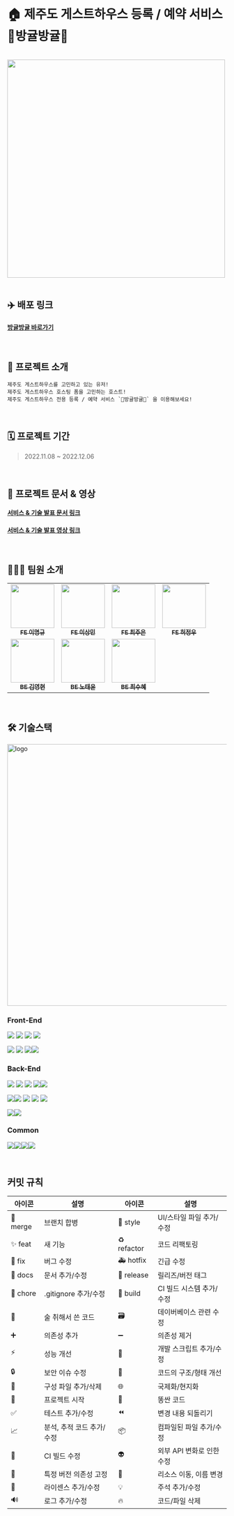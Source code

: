 # 🏠 제주도 게스트하우스 등록 / 예약 서비스 🍊방귤방귤🍊
<br>

<div style="display:flex;">
<img src="https://user-images.githubusercontent.com/88229250/205503555-76349ce5-9c2d-459f-9a24-4d1b6b1d1cd0.gif" align="center" width="500px;" alt=""/>
</div>

<br>

## ✈️ 배포 링크 
#### <a href="https://seb40-main-002.vercel.app/"> 방귤방귤 바로가기</a>

<br>


## 🍊 프로젝트 소개
```
제주도 게스트하우스를 고민하고 있는 유저!
제주도 게스트하우스 호스팅 폼을 고민하는 호스트!
제주도 게스트하우스 전용 등록 / 예약 서비스 `🍊방귤방귤🍊` 을 이용해보세요!
```

<br>

## 🗓 프로젝트 기간
> 2022.11.08 ~ 2022.12.06

<br>

## 📔 프로젝트 문서 & 영상
#### <a href="https://www.notion.so/codestates/129d51243018443883e125cb75665b3a"> 서비스 & 기술 발표 문서 링크</a> 
#### <a href="https://youtu.be/ro1dA5Q8Kkc"> 서비스 & 기술 발표 영상 링크</a>

<br>

## 🧑🏻‍💻 팀원 소개
<table>
  <tbody>
    <tr>
      <td align="center"><a href="https://github.com/billy5982"><img src="https://avatars.githubusercontent.com/u/104412610?v=4" width="100px;" alt=""/><br /><sub><b>FE 이명규</b></sub></a>
      <td align="center"><a href="https://github.com/cule97"><img src="https://avatars.githubusercontent.com/u/106367435?v=4" width="100px;" alt=""/><br /><sub><b>FE 이상민</b></sub></a>
      <td align="center"><a href="https://github.com/callmejeje"><img src="https://avatars.githubusercontent.com/u/45119238?v=4" width="100px;" alt=""/><br /><sub><b>FE 최주은</b></sub></a>
      <td align="center"><a href="https://github.com/heoputer"><img src="https://avatars.githubusercontent.com/u/58350169?v=4" width="100px;" alt=""/><br /><sub><b>FE 허정우</b></sub></a>
    </tr>
    <tr>
      <td align="center"><a href="https://github.com/JanuaryKim"><img src="https://avatars.githubusercontent.com/u/107736531?v=4" width="100px;" alt=""/><br /><sub><b>BE 김영현</b></sub></a>
      <td align="center"><a href="https://github.com/NTY-1017"><img src="https://avatars.githubusercontent.com/u/88229250?v=4" width="100px;" alt=""/><br /><sub><b>BE 노태윤</b></sub></a>
      <td align="center"><a href="https://github.com/see1237"><img src="https://avatars.githubusercontent.com/u/105643326?v=4" width="100px;" alt=""/><br /><sub><b>BE 최수혜</b></sub></a>
    </tr>
  </tbody>
</table>

<br>

## 🛠 기술스택

<div align="left" style="display:flex;">
    <img src="https://user-images.githubusercontent.com/88229250/205506460-7c556110-3e79-4c9b-aa0f-d035eac6cc43.png" width="600" alt="logo"/>
</div>


### Front-End

<img src="https://img.shields.io/badge/typescript-3178C6?style=for-the-badge&logo=typescript&logoColor=white"> <img src="https://img.shields.io/badge/react-61DAFB?style=for-the-badge&logo=react&logoColor=black"> <img src="https://img.shields.io/badge/tailwind-06B6D4?style=for-the-badge&logo=TailwindCSS&logoColor=white"> <img src="https://img.shields.io/badge/Redux-764ABC?style=for-the-badge&logo=Redux&logoColor=black"> 

<img src="https://img.shields.io/badge/Prettier-F7B93E?style=for-the-badge&logo=Prettier&logoColor=black"> <img src="https://img.shields.io/badge/ESLint-4B32C3?style=for-the-badge&logo=ESLint&logoColor=white"> <img src="https://img.shields.io/badge/Axios-181717?style=for-the-badge&logo=Axios&logoColor=white"><img src="https://img.shields.io/badge/Vercel-000000?style=for-the-badge&logo=Vercel&logoColor=white">


### Back-End

<img src="https://img.shields.io/badge/java 11-007396?style=for-the-badge&logo=OpenJDK&logoColor=white"> <img src="https://img.shields.io/badge/Spring Boot-6DB33F?style=for-the-badge&logo=Spring Boot&logoColor=white"> <img src="https://img.shields.io/badge/Spring Security-6DB33F?style=for-the-badge&logo=Spring Security&logoColor=white"> <img src="https://img.shields.io/badge/Oauth2-EB5424?style=for-the-badge&logo=&logoColor=white"><img src="https://img.shields.io/badge/JWT-000000?style=for-the-badge&logo=&logoColor=white">

<img src="https://img.shields.io/badge/Spring Data JPA-0ABF53?style=for-the-badge"><img src="https://img.shields.io/badge/MySQL-4479A1?style=for-the-badge&logo=MySQL&logoColor=white"> <img src="https://img.shields.io/badge/QueryDsl-0769AD?style=for-the-badge&logo=QueryDsl&logoColor=white"> <img src="https://img.shields.io/badge/Redis-DC382D?style=for-the-badge&logo=Redis&logoColor=white"> <img src="https://img.shields.io/badge/Flyway-232F3E?style=for-the-badge&logo=Flyway&logoColor=white"> 

<img src="https://img.shields.io/badge/AWS-CC0200?style=for-the-badge&logo=AmazonAWS&logoColor=white"><img src="https://img.shields.io/badge/GitHub Actions-2088FF?style=for-the-badge&logo=GitHub Actions&logoColor=white">


### Common
<img src="https://img.shields.io/badge/github-181717?style=for-the-badge&logo=github&logoColor=white"><img src="https://img.shields.io/badge/Figma-F24E1E?style=for-the-badge&logo=Figma&logoColor=white"><img src="https://img.shields.io/badge/Notion-000000?style=for-the-badge&logo=Notion&logoColor=white"><img src="https://img.shields.io/badge/Discord-5865F2?style=for-the-badge&logo=Discord&logoColor=white">

<br>

## 커밋 규칙

| 아이콘   | 설명                      | 아이콘      | 설명                      |
| -------- | ------------------------- | ----------- | ------------------------- |
| 🔀 merge | 브랜치 합병               | 💄 style    | UI/스타일 파일 추가/수정  |
| ✨ feat  | 새 기능                   | ♻️ refactor | 코드 리팩토링             |
| 🐛 fix   | 버그 수정                 | 🚑 hotfix   | 긴급 수정                 |
| 📝 docs  | 문서 추가/수정            | 🔖 release  | 릴리즈/버전 태그          |
| 🙈 chore | .gitignore 추가/수정      | 👷 build    | CI 빌드 시스템 추가/수정  |
| 🍻       | 술 취해서 쓴 코드         | 🗃           | 데이버베이스 관련 수정    |
| ➕       | 의존성 추가               | ➖          | 의존성 제거               |
| ⚡️      | 성능 개선                 | 🔨          | 개발 스크립트 추가/수정   |
| 🔒       | 보안 이슈 수정            | 🎨          | 코드의 구조/형태 개선     |
| 🔧       | 구성 파일 추가/삭제       | 🌐          | 국제화/현지화             |
| 🎉       | 프로젝트 시작             | 💩          | 똥싼 코드                 |
| ✅       | 테스트 추가/수정          | ⏪          | 변경 내용 되돌리기        |
| 📈       | 분석, 추적 코드 추가/수정 | 📦          | 컴파일된 파일 추가/수정   |
| 💚       | CI 빌드 수정              | 👽          | 외부 API 변화로 인한 수정 |
| 📌       | 특정 버전 의존성 고정     | 🚚          | 리소스 이동, 이름 변경    |
| 📄       | 라이센스 추가/수정        | 💡          | 주석 추가/수정            |
| 🔊       | 로그 추가/수정            | 🔥          | 코드/파일 삭제            |
